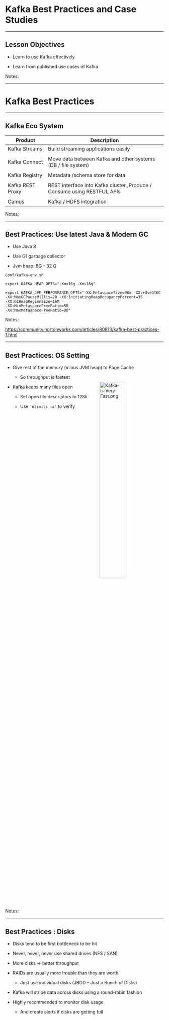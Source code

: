 # Kafka Best Practices and Case Studies 


---


## Lesson Objectives


 * Learn to use Kafka effectively

 * Learn from published use cases of Kafka

Notes: 




---

# Kafka Best Practices

---


## Kafka Eco System

| Product          	| Description                                                                  	|
|------------------	|------------------------------------------------------------------------------	|
| Kafka Streams    	| Build streaming applications easily                                          	|
|                  	|                                                                              	|
| Kafka Connect    	| Move data between Kafka and other systems (DB / file system)                 	|
|                  	|                                                                              	|
| Kafka Registry   	| Metadata /schema store for data                                              	|
|                  	|                                                                              	|
| Kafka REST Proxy 	| REST interface into Kafka cluster.,Produce / </br>Consume using RESTFUL APIs 	|
|                  	|                                                                              	|
| Camus            	| Kafka / HDFS integration                                                     	|

Notes: 




---

## Best Practices: Use latest Java & Modern GC


 * Use Java 8

 * Use G1 garbage collector

 * Jvm heap: 8G – 32 G

```text
Conf/kafka-env.sh

export KAFKA_HEAP_OPTS="-Xmx16g -Xms16g"

export KAFKA_JVM_PERFORMANCE_OPTS="-XX:MetaspaceSize=96m -XX:+UseG1GC -XX:MaxGCPauseMillis=20 -XX:InitiatingHeapOccupancyPercent=35
-XX:G1HeapRegionSize=16M
-XX:MinMetaspaceFreeRatio=50
-XX:MaxMetaspaceFreeRatio=80"

```

Notes: 

https://community.hortonworks.com/articles/80813/kafka-best-practices-1.html


---

## Best Practices: OS Setting


 * Give rest of the memory (minus JVM heap) to Page Cache

     - So throughput is fastest

 * Kafka keeps many files open

     - Set open file descriptors to 128k

     - Use `'ulimits –a'` to verify

<img src="../../assets/images/kafka/Kafka-is-Very-Fast.png" alt="Kafka-is-Very-Fast.png" style="width:40%; position:relative; top:-100px; left:300px;"/>

Notes: 




---

## Best Practices : Disks 


 * Disks tend to be first bottleneck to be hit

 * Never, never, never use shared drives (NFS / SAN)

 * More disks -> better throughput

 * RAIDs are usually more trouble than they are worth

     - Just use individual disks (JBOD – Just a Bunch of Disks)

 * Kafka will stripe data across disks using a round-robin fashion

 * Highly recommended to monitor disk usage

     - And create alerts if disks are getting full

<img src="../../assets/images/kafka/Disks-Setup-02.png" alt="Disks-Setup-02.png" style="width:40%; position: relative; top: 700px; right: 10px"/>

Notes: 




---

## Best Practices: SSD Drives?


 * SSDs don't offer remarkable boost in performance

 * Kafka writes/reads data sequentially to/from commit logs 

     - No random seeks

     - Modern spinning disks can provide very good scan performance

     - Also Linux and Linux file systems are optimized for good sequential IO

 * In Kafka write to disks are asynchronous

     - No waiting for disk ops to complete

 * Zookeeper can benefit from SSD drives

Notes: 

https://blog.cloudera.com/blog/2015/07/deploying-apache-kafka-a-practical-faq/


---

## Best Practices: File System


 * Never, never, never use shared file systems (SAN / NFS)

 * Always use MULTIPLE, LOCAL spindles

 * Recommended file systems : EXT4  or XFS

 * XFS probably better

 * Formatting TB disk drives with XFS is significantly faster  

Notes: 




---

## Best Practices : Zookeeper


 *  **Do not co-locate**  Zookeeper and Kafka brokers on same nodes

 * ZK and Kafka has very different IO patterns

     - Kafka is very disk IO heavy

     - ZK doesn't need a lot of horsepower, it needs to stay alive

 * Dedicate one ZK ensemble to Kafka,  do not share this ZK with other applications (e.g. Hadoop)

     - Kafka uses ZK pretty heavily

     - Can benefit from a dedicated ZK cluster

 * Make sure ZK has sufficient memory (4G+)

 * Monitor memory usage of ZK using JMX or other monitoring programs

Notes: 




---

## Best Practices: Topics / Partitions


 * Number of partitions correspond parallelism

 * Higher the partitions -> more consumers can be added

 * How to calculate optimal number of partitions?

     - Let's say Producer throughput to a single partition as P

     - Say Consumer throughput from a single partition as C

     - Target throughput T

     - Required partitions = Max (T/P,  T/C)

 * Ensure number of partitions >= number of brokers

     -  **Quiz** : Why?

 * Partitions can always be increased later but not decreased

 * Altering number of partitions in a KEY-VALUE topic is a little tricky?

     - Keys have to be re-hashed to partitions

Notes: 




---

## Best Practices: Partitions & Memory


 * More partitions also need more memory on brokers & clients

 * Producer side

     - New Kafka client buffers messages on producer side before sending to brokers

        * To reduce network round-trips

     - The message buffer is maintained for partition

        * More partitions -> more buffer memory needed

 * Consumer side

     - Consumers fetch messages in batches per partitions

     - More partitions -> more batches -> more memory needed

Notes: 




---

## Best Practices: Compression


 * Enabling compression 

     - reduces the data size goes on network

        * Faster throughput

     - Reduces data footprint on disk

        * Less data to write to disk -> faster

 * Compression is performed on a batch

     - Larger batch size -> better compression

 * Compression uses CPU

     - More threads can speed up throughput with compression 

 * Compression types: none, gzip, snappy, or lz4

     - See comparisons in next slides

Notes: 




---

## Compression Comparisons


<img src="../../assets/images/kafka/Compression-Comparisons.png" alt="Compression-Comparisons.png" style="width:60%;"/>

Notes: 




---

## Best Practices: Use Batching


 * Batching will dramatically increase throughput, specially in producers

 * Batching will increase latency

     - Producer will accumulate messages until desired batch size is attained, before sending it to broker

 * Too small a batch size may not be effective

 * Choose the batch size that gives best   **latency vs. throughput** for your application

 * Larger batch sizes will use more memory for buffering

Notes: 




---

## Best Practices: Message Sizing


 * Kafka is engineered for moving small messages

     - Few KB / message

 * Max message size by default is 1 MB

 * If sending large messages set the following properties:

     -  **messages.max.bytes**  (on broker) 

     -  **fetch.message.max.bytes**  (on consumer)

Notes: 

https://blog.cloudera.com/blog/2015/07/deploying-apache-kafka-a-practical-faq/


---

## Best Practices: Monitor, Monitor, Monitor


 * Kafka exposes lot of metrics

     - Collect them via JMX plugin

     - Or use any of the open source collectors 

 * Send metrics to a collector (graphite, open TSDB ..etc.)

 * Use a nice graphic tool to slice & dice metrics (Grafana)

 * Some important metrics to keep an eye on

     - Log flush latency (95th percentile)

     - Under Replicated Partitions

     - Messages in / sec per broker and per topic

     - Bytes in / sec per broker 

     - Bytes in / sec per topicBytes / message

     - End-to-End time for a message

Notes: 

https://www.confluent.io/blog/how-we-monitor-and-run-kafka-at-scale-signalfx/


---

## Best Practices: Monitor, Monitor, Monitor


 *  **Log flush latency** 

     - How long does it take to flush to disk

     - Longer it takes, longer the write pipeline backs up!

 *  **Under Replicated Partitions** 

     - Replication is lagging behind

     - Messages are being written at very high speed

     - Consumers won't get data that isn't replicated

        * Consumers lag behind as well

     - Chance of data loss is high, when the lead broker fails

---

## Best Practices: Monitor, Monitor, Monitor

 *  **End-to-End time** 

     - How long does it take for a message to arrive from Producer to Consumer

     - Indicates overall speed / latency of kafka pipeline

Notes: 

https://www.confluent.io/blog/how-we-monitor-and-run-kafka-at-scale-signalfx/


---

## Monitoring Consumer Lag


 * Consumer Lag = Size of Partition (last offset) – Consumer offset (last committed)

 * Large offsets means consumers can't  keep up with data

 * Burrow - https://github.com/linkedin/Burrow 

     - Open sourced by LinkedIn

     - Keeps track of committed offsets by consumers and last offsets for partitions

     - Provides REST API for query

Notes: 




---

## Best Practices : Recommendations from Netflix


 * Prefer multiple modest sized Kafka clusters rather than one giant Kafka cluster.   This will simplify operations

 * Number of partitions per cluster around 10,000.This improves availability and latency

 * Use dedicated Zookeeper cluster for each Kafka cluster

Notes: 

https://medium.com/netflix-techblog/kafka-inside-keystone-pipeline-dd5aeabaf6bb


---

# Kafka Case Studies

---


## Kafka Case Studies


 * We will be discussing some published use cases 

 * To instructor:The URLs are in 'Notes' section

Notes: 



---

## Zendesk


 * (http://bigdatausecases.info/entry/kafka-used-at-scale-to-deliver-real-time-notifications)

 * Highlight / Discuss

     - Click on ' **slides** '

     - Slide #6 – architecture diagram

     - Slide #7: Partition keys

     - Slide #10: stats

Notes: 

http://bigdatausecases.info/entry/kafka-used-at-scale-to-deliver-real-time-notifications


---

## WalmartLabs


 * http://bigdatausecases.info/entry/apache-kafka-use-cases-within-search-system-atwalmartlabs

 * Highlight / Discuss

     - Slide #44: 

     - Slide #46: use cases

     - Slide #47: stats

     - Slide #48: architecture 

     - Slide #50: architecture 

Notes: 

http://bigdatausecases.info/entry/apache-kafka-use-cases-within-search-system-atwalmartlabs


---

## Netflix


 * http://bigdatausecases.info/entry/from-three-nines-to-five-nines-a-kafka-journey

 * Highlight / Discuss

     - Slide #1 - #3: data sizes

     - Slide #5: architecture

     - Slide #9: configuration

     - Slide #10: data loss

     - Slide #20: production tips

Notes: 

http://bigdatausecases.info/entry/from-three-nines-to-five-nines-a-kafka-journey


---

## Grid Dynamics Template


 * Blueprint

     - Kafka

     - Spark

     - Cassandra

     - ZooKeeper

     - Redis

     - HDFS

 *  https://blog.griddynamics.com/in-stream-processing-service-blueprint 

 * Highlight

     - architecture

Notes: 

https://blog.griddynamics.com/in-stream-processing-service-blueprint 



---

## In-Stream Processing Reference Impl


 * http://apps.griddynamics.com/realtime-twitter-sentiment-analysis-example

<img src="../../assets/images/kafka/3rd-party/Reference-Impl-04.png" alt="Reference-Impl-04.png" style="width:70%;"/>

Notes: 

Source: Grid Dynamics
http://apps.griddynamics.com/realtime-twitter-sentiment-analysis-example



---

# Troubleshooting Kafka

---


## Kafka Troubleshooting


 * We are going to do these as a class / group exercise!

 * Show a problem

 * Class to suggest solution

Notes: 




---

## Troubleshooting:  Issue


 * Consumer errors with Out of Memory error

 * (answer next slide)

Notes: 




---

## Troubleshooting Possible Solutions


 * Too many partitions

     - More partitions consume more memory

 * Messages are large

     - Increase Java Heap size

Notes: 




---

## Troubleshooting: Issue


 * Consumer seems to stuck on one offset, can not go beyond that message.

 * Gets InvalidMessageSizeException

 * (answer next slide)

Notes: 




---

## Troubleshooting Possible Solutions


 * Message size is too large

 * Double check  **messages.max.bytes**  (on broker) 

 * And match  **fetch.message.max.bytes**  (on consumer)

Notes: 




---

## Troubleshooting:  Issue


 * Some consumers are not receiving any messages

 * (answer next slide)

Notes: 




---

## Troubleshooting Possible Solutions


 * Probably have more consumers than number of partitions

 * Solutions:

     - Match  # consumers = # partitions  in a consumer group

     - Increase number of partitions

     - Decrease number of consumers

Notes: 




---

## Troubleshooting: Issue


 * Producer is getting QueueFullException 

 * (answer next slide)

Notes: 




---

## Troubleshooting Possible Solutions


 *  **Reason** 

 * Producer is sending events faster than Kafka brokers can handle

 * Fixes:

 * Slow down producer sending

     - Switch `ack` setting to 1 or `all` to Producer will wait for acknowledgement from Broker

 * Expand Kafka capacity

     - Add more partitions if possible

     - Add more broker nodes to handle the load

Notes: 




---

## Troubleshooting: Issue


 * Number of Under Replicated partitions are going up

 * (answer next slide)

Notes: 




---

## Troubleshooting Possible Solutions


 *  **Reason** 

 * Creating replicas is lagging behind

 * IO throughput between brokers is not keeping up with incoming data

 * This is  **serious issue** , as it will 

     - backup write pipeline

     - Increase probability of loosing data

     - And slow down consumers! (why ?)

 * Fixes:

 * Inspect disk bottleneck on replica machines

     - Are the disks slow / full?

 * Check IO throughput between brokers

     - Is the NIC saturated?

Notes: 




---

# Kafka Design Exercises

---


## Problem: Transporting Existing Log Files Via Kafka


 * We have an application that generates log files on disk

 * Each file size is about 1G

 * Each file contains approximately a few hundred thousands to million log entries

 * Q1: We have hundreds of these log files accumulated, first we need to send them via Kafka

 * Q2: Then, we want to continuously monitor the output log file as it is produced and send to Kafka

 *  **Answer next slide** 

Notes: 




---

## Solution: Transporting Existing Log Files Via Kafka


 * Option1: Kafka Connect

 * Option2: Write a (Java) program to read files

 * Extract events 

 * Push individual events into Kafka

 * Write in batch mode for increased throughput

 *  **Question for class:** 

     - What would we use for key?

Notes: 




---

## Problem: Monitor log files and send logs into Kafka


 * Programs writes log files to disk

 * We want to transport these logs via Kafka

 * Need to continuously monitor the log files and send logs to Kafka

 *  **Answer next slide** 

Notes: 




---

## Solution: Monitor log files and send logs into Kafka


 * Kafka Connect

 * [LogStash](https://www.elastic.co/products/logstash)

     - Can parse pretty much any log files

     - And send them to any 'stash'

     - Has input / output plugins for Kafka(can read from / write to  Kafka)

 * [Log4J](https://logging.apache.org/log4j/)

     - Log4j has appenders to Kafka

 * Roll your Own

     - Apache Commons has a [Tailor](https://commons.apache.org/proper/commons-io/javadocs/api-2.4/org/apache/commons/io/input/Tailer.html) class

Notes: 

https://www.elastic.co/products/logsta
https://logging.apache.org/log4j/2.0/manual/appenders.htmlsh
https://commons.apache.org/proper/commons-io/javadocs/api-2.4/org/apache/commons/io/input/Tailer.html


---

## Problem: Sending Large Video Files Through Kafka


 * We have video files that are of size from 100s of MB in size to few Gigs.

 * We want to send these files using Kafka

 * And assemble the files on the other end

<img src="../../assets/images/kafka/Through-Kafka.png" alt="Through-Kafka.png" style="width:70%;"/>


Notes: 




---

## Solution: Sending Large Video Files Through Kafka


   * Chop the file into smaller chunks and send them with SAME key (so all chunks of one file will be written to ONE partition,  and a consumer can re-construct the file on the other end)

   * **Questions for class** 

        -  What can we use for key?

        - How do we make sure the files aren't corrupted?

   * **Instructor:** 

        - Draw out the payload send order

Notes: 




---

## Problem: Too Many Partitions Making Kafka Cluster Unstable


 * We have a  **created**  topic with 1000 partitions

 * And we have been sending data to the topic.  All partitions have data

 * But this is proving to be too many partitions for our little kafka cluster.

 * We want to cut down the number of partitions to 100

 * How can we accomplish this?Remember, number of partitions can not be reduced!

 *  **Answer next slide** 

Notes: 




---

## Solution: Reducing Number of Partitions


Notes: 




---

## Problem: How to Capture Events From an IOT device and push it to Kafka?


 * Imagine we have IOT devices sending data 'home'

 * These devices are outside our firewall!

 * Capture the data in Kafka

 * Design a system do this

 * We want to award badges to users who accomplish certain milestonese.g.  Fitbit send "well done" when a user completes 10,000 steps a day

     - These awards are sent via email & mobile app push notifications

 *  **Answer next slide** 

Notes: 




---

## Solution: IOT Data Capture


 * Kafka REST

Notes: 




---


## Review Questions


Notes: 




---

## Lesson Summary


Notes: 

